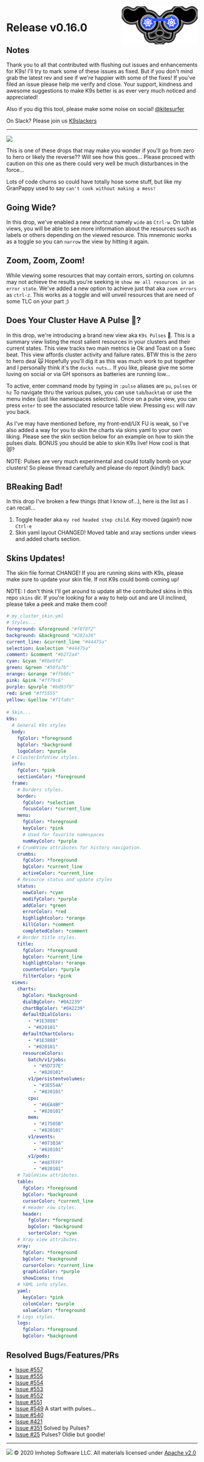 <img src="https://raw.githubusercontent.com/derailed/k9s/master/assets/k9s_small.png" align="right" width="200" height="auto"/>

# Release v0.16.0

## Notes

Thank you to all that contributed with flushing out issues and enhancements for K9s! I'll try to mark some of these issues as fixed. But if you don't mind grab the latest rev and see if we're happier with some of the fixes! If you've filed an issue please help me verify and close. Your support, kindness and awesome suggestions to make K9s better is as ever very much noticed and appreciated!

Also if you dig this tool, please make some noise on social! [@kitesurfer](https://twitter.com/kitesurfer)

On Slack? Please join us [K9slackers](https://join.slack.com/t/k9sers/shared_invite/enQtOTA5MDEyNzI5MTU0LWQ1ZGI3MzliYzZhZWEyNzYxYzA3NjE0YTk1YmFmNzViZjIyNzhkZGI0MmJjYzhlNjdlMGJhYzE2ZGU1NjkyNTM)

---

<img src="https://raw.githubusercontent.com/derailed/k9s/master/assets/k9s_doc.png" align="center"/>

This is one of these drops that may make you wonder if you'll go from zero to hero or likely the reverse?? Will see how this goes... Please proceed with caution on this one as there could very well be much disturbances in the force...

Lots of code churns so could have totally hose some stuff, but like my GranPappy used to say `can't cook without making a mess!`

## Going Wide?

In this drop, we've enabled a new shortcut namely `wide` as `Ctrl-w`. On table views, you will be able to see more information about the resources such as labels or others depending on the viewed resource. This mnemonic works as a toggle so you can `narrow` the view by hitting it again.

## Zoom, Zoom, Zoom!

While viewing some resources that may contain errors, sorting on columns may not achieve the results you're seeking ie `show me all resources in an error state`. We've added a new option to achieve just that aka `zoom errors` as `ctrl-z`. This works as a toggle and will unveil resources that are need of some TLC on your part ;)

## Does Your Cluster Have A Pulse 💓?

In this drop, we're introducing a brand new view aka `K9s Pulses` 💓. This is a summary view listing the most salient resources in your clusters and their current states. This view tracks two main metrics ie Ok and Toast on a 5sec beat. This view affords cluster activity and failure rates. BTW this is the zero to hero deal 🙀 Hopefully you'll dig it as this was much work to put together and I personally think it's the `ducks nuts`... If you like, please give me some luving on social or via GH sponsors as batteries are running low...

To active, enter command mode by typing in `:pulse` aliases are `pu`, `pulses` or `hz`
To navigate thru the various pulses, you can use `tab`/`backtab` or use the menu index (just like namespaces selectors). Once on a pulse view, you can press `enter` to see the associated resource table view. Pressing `esc` will nav you back.

As I've may have mentioned before, my front-end/UX FU is weak, so I've also added a way for you to skin the charts via skins yaml to your own liking. Please see the skin section below for an example on how to skin the pulses dials. BONUS you should be able to skin K9s live! How cool is that 😻?

NOTE: Pulses are very much experimental and could totally bomb on your clusters! So please thread carefully and please do report (kindly!) back.

## BReaking Bad!

In this drop I've broken a few things (that I know of...), here is the list as I can recall...

1. Toggle header aka `my red headed step child`. Key moved (again!) now `Ctrl-e`
2. Skin yaml layout CHANGED! Moved table and xray sections under views and added charts section.

## Skins Updates!

The skin file format CHANGE! If you are running skins with K9s, please make sure to update your skin file. If not K9s could bomb coming up!

NOTE: I don't think I'll get around to update all the contributed skins in this repo `skins` dir. If you're looking for a way to help out and are UI inclined, please take a peek and make them cool!

```yaml
# my_cluster_skin.yml
# Styles...
foreground: &foreground "#f8f8f2"
background: &background "#282a36"
current_line: &current_line "#44475a"
selection: &selection "#44475a"
comment: &comment "#6272a4"
cyan: &cyan "#8be9fd"
green: &green "#50fa7b"
orange: &orange "#ffb86c"
pink: &pink "#ff79c6"
purple: &purple "#bd93f9"
red: &red "#ff5555"
yellow: &yellow "#f1fa8c"

# Skin...
k9s:
  # General K9s styles
  body:
    fgColor: *foreground
    bgColor: *background
    logoColor: *purple
  # ClusterInfoView styles.
  info:
    fgColor: *pink
    sectionColor: *foreground
  frame:
    # Borders styles.
    border:
      fgColor: *selection
      focusColor: *current_line
    menu:
      fgColor: *foreground
      keyColor: *pink
      # Used for favorite namespaces
      numKeyColor: *purple
    # CrumbView attributes for history navigation.
    crumbs:
      fgColor: *foreground
      bgColor: *current_line
      activeColor: *current_line
    # Resource status and update styles
    status:
      newColor: *cyan
      modifyColor: *purple
      addColor: *green
      errorColor: *red
      highlightcolor: *orange
      killColor: *comment
      completedColor: *comment
    # Border title styles.
    title:
      fgColor: *foreground
      bgColor: *current_line
      highlightColor: *orange
      counterColor: *purple
      filterColor: *pink
  views:
    charts:
      bgColor: *background
      dialBgColor: "#0A2239"
      chartBgColor: "#0A2239"
      defaultDialColors:
        - "#1E3888"
        - "#820101"
      defaultChartColors:
        - "#1E3888"
        - "#820101"
      resourceColors:
        batch/v1/jobs:
          - "#5D737E"
          - "#820101"
        v1/persistentvolumes:
          - "#3E554A"
          - "#820101"
        cpu:
          - "#6EA4BF"
          - "#820101"
        mem:
          - "#17505B"
          - "#820101"
        v1/events:
          - "#073B3A"
          - "#820101"
        v1/pods:
          - "#487FFF"
          - "#820101"
    # TableView attributes.
    table:
      fgColor: *foreground
      bgColor: *background
      cursorColor: *current_line
      # Header row styles.
      header:
        fgColor: *foreground
        bgColor: *background
        sorterColor: *cyan
    # Xray view attributes.
    xray:
      fgColor: *foreground
      bgColor: *background
      cursorColor: *current_line
      graphicColor: *purple
      showIcons: true
    # YAML info styles.
    yaml:
      keyColor: *pink
      colonColor: *purple
      valueColor: *foreground
    # Logs styles.
    logs:
      fgColor: *foreground
      bgColor: *background
```

## Resolved Bugs/Features/PRs

- [Issue #557](https://github.com/zloom/k9s/issues/557)
- [Issue #555](https://github.com/zloom/k9s/issues/555)
- [Issue #554](https://github.com/zloom/k9s/issues/554)
- [Issue #553](https://github.com/zloom/k9s/issues/553)
- [Issue #552](https://github.com/zloom/k9s/issues/552)
- [Issue #551](https://github.com/zloom/k9s/issues/551)
- [Issue #549](https://github.com/zloom/k9s/issues/549) A start with pulses...
- [Issue #540](https://github.com/zloom/k9s/issues/540)
- [Issue #421](https://github.com/zloom/k9s/issues/421)
- [Issue #351](https://github.com/zloom/k9s/issues/351) Solved by Pulses?
- [Issue #25](https://github.com/zloom/k9s/issues/25) Pulses? Oldie but goodie!

---

<img src="https://raw.githubusercontent.com/derailed/k9s/master/assets/imhotep_logo.png" width="32" height="auto"/> © 2020 Imhotep Software LLC. All materials licensed under [Apache v2.0](http://www.apache.org/licenses/LICENSE-2.0)

